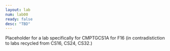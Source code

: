 ```yaml
---
layout: lab
num: lab00
ready: false
desc: "TBD"
---
```


Placeholder for a lab specifically for CMPTGCS1A for F16 (in contradistiction to labs recycled from CS16, CS24, CS32.)
